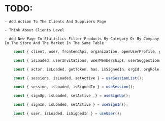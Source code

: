 # TODO:

    - Add Action To The Clients And Suppliers Page

    - Think About Clients Level

    - Add New Page In Statistics Filter Products By Category Or By Company In The Store And The Market In The Same Table

```ts
    const { client, user, frontendApi, organization, openUserProfile, getOrganization, createOrganization, setActive } = useClerk();

    const { isLoaded, userInvitations, userMemberships, userSuggestions, setActive, createOrganization } = useOrganizationList();

    const { actor, isLoaded, getToken, has, isSignedIn, orgId, orgRole, orgSlug, sessionId, signOut, userId } = useAuth();

    const { sessions, isLoaded, setActive } = useSessionList();

    const { session, isLoaded, isSignedIn } = useSession();

    const { signUp, isLoaded, setActive ,} = useSignUp();

    const { signIn, isLoaded, setActive } = useSignIn();

    const { user, isLoaded, isSignedIn } = useUser();
```
